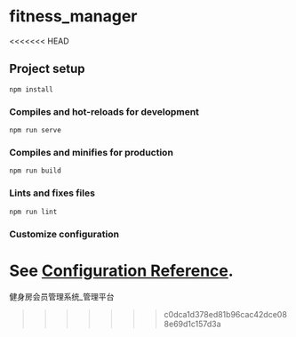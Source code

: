 # fitness_manager
<<<<<<< HEAD

## Project setup
```
npm install
```

### Compiles and hot-reloads for development
```
npm run serve
```

### Compiles and minifies for production
```
npm run build
```

### Lints and fixes files
```
npm run lint
```

### Customize configuration
See [Configuration Reference](https://cli.vuejs.org/config/).
=======
健身房会员管理系统_管理平台
>>>>>>> c0dca1d378ed81b96cac42dce088e69d1c157d3a
